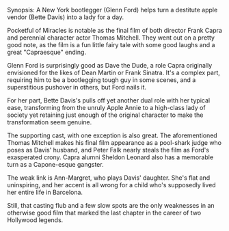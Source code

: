 Synopsis: A New York bootlegger (Glenn Ford) helps turn a destitute apple vendor (Bette Davis) into a lady for a day.

Pocketful of Miracles is notable as the final film of both director Frank Capra and perennial character actor Thomas Mitchell. They went out on a pretty good note, as the film is a fun little fairy tale with some good laughs and a great "Capraesque" ending.

Glenn Ford is surprisingly good as Dave the Dude, a role Capra originally envisioned for the likes of Dean Martin or Frank Sinatra. It's a complex part, requiring him to be a bootlegging tough guy in some scenes, and a superstitious pushover in others, but Ford nails it. 

For her part, Bette Davis's pulls off yet another dual role with her typical ease, transforming from the unruly Apple Annie to a high-class lady of society yet retaining just enough of the original character to make the transformation seem genuine. 

The supporting cast, with one exception is also great. The aforementioned Thomas Mitchell makes his final film appearance as a pool-shark judge who poses as Davis' husband, and Peter Falk nearly steals the film as Ford's exasperated crony. Capra alumni Sheldon Leonard also has a memorable turn as a Capone-esque gangster.

The weak link is Ann-Margret, who plays Davis' daughter. She's flat and uninspiring, and her accent is all wrong for a child who's supposedly lived her entire life in Barcelona.

Still, that casting flub and a few slow spots are the only weaknesses in an otherwise good film that marked the last chapter in the career of two Hollywood legends.




